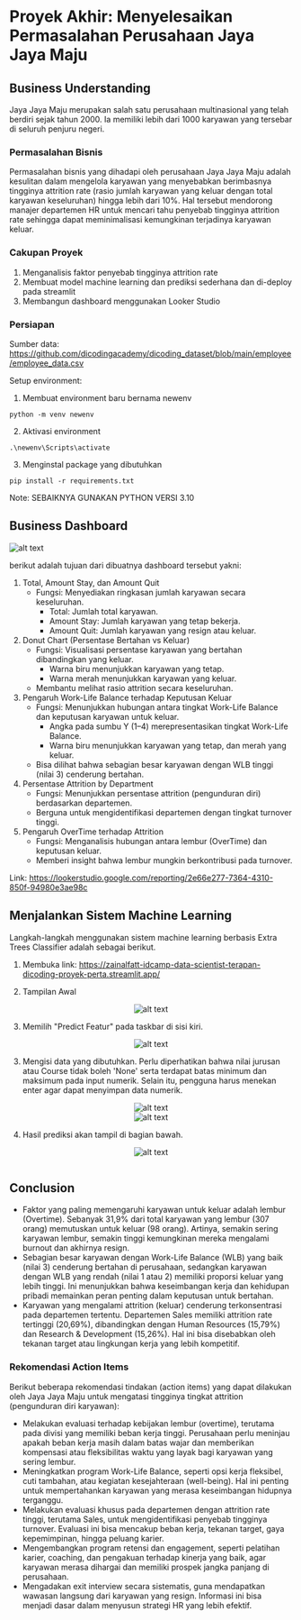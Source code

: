 # Proyek Akhir: Menyelesaikan Permasalahan Perusahaan Jaya Jaya Maju

## Business Understanding
Jaya Jaya Maju merupakan salah satu perusahaan multinasional yang telah berdiri sejak tahun 2000. Ia memiliki lebih dari 1000 karyawan yang tersebar di seluruh penjuru negeri.  

### Permasalahan Bisnis
Permasalahan bisnis yang dihadapi oleh perusahaan Jaya Jaya Maju adalah kesulitan dalam mengelola karyawan yang menyebabkan berimbasnya tingginya attrition rate (rasio jumlah karyawan yang keluar dengan total karyawan keseluruhan) hingga lebih dari 10%. Hal tersebut mendorong manajer departemen HR untuk mencari tahu penyebab tingginya attrition rate sehingga dapat meminimalisasi kemungkinan terjadinya karyawan keluar.

### Cakupan Proyek
1. Menganalisis faktor penyebab tingginya attrition rate
2. Membuat model machine learning dan prediksi sederhana dan di-deploy pada streamlit
3. Membangun dashboard menggunakan Looker Studio

### Persiapan

Sumber data: https://github.com/dicodingacademy/dicoding_dataset/blob/main/employee/employee_data.csv

Setup environment:
1. Membuat environment baru bernama newenv
```
python -m venv newenv
```
2. Aktivasi environment
```
.\newenv\Scripts\activate
```
3. Menginstal package yang dibutuhkan
```
pip install -r requirements.txt
```
Note: SEBAIKNYA GUNAKAN PYTHON VERSI 3.10

## Business Dashboard

<img src="image\dashboard.png" alt="alt text" width="whatever" height="whatever">

berikut adalah tujuan dari dibuatnya dashboard tersebut yakni:
1. Total, Amount Stay, dan Amount Quit
    - Fungsi: Menyediakan ringkasan jumlah karyawan secara keseluruhan.
        - Total: Jumlah total karyawan.
        - Amount Stay: Jumlah karyawan yang tetap bekerja.
        - Amount Quit: Jumlah karyawan yang resign atau keluar.
2. Donut Chart (Persentase Bertahan vs Keluar)
    - Fungsi: Visualisasi persentase karyawan yang bertahan dibandingkan yang keluar.
        - Warna biru menunjukkan karyawan yang tetap.
        - Warna merah menunjukkan karyawan yang keluar.
    - Membantu melihat rasio attrition secara keseluruhan.
3. Pengaruh Work-Life Balance terhadap Keputusan Keluar
    - Fungsi: Menunjukkan hubungan antara tingkat Work-Life Balance dan keputusan karyawan untuk keluar.
        - Angka pada sumbu Y (1–4) merepresentasikan tingkat Work-Life Balance.
        - Warna biru menunjukkan karyawan yang tetap, dan merah yang keluar.
    - Bisa dilihat bahwa sebagian besar karyawan dengan WLB tinggi (nilai 3) cenderung bertahan.
4. Persentase Attrition by Department
    - Fungsi: Menunjukkan persentase attrition (pengunduran diri) berdasarkan departemen.
    - Berguna untuk mengidentifikasi departemen dengan tingkat turnover tinggi.
5. Pengaruh OverTime terhadap Attrition
    - Fungsi: Menganalisis hubungan antara lembur (OverTime) dan keputusan keluar.
    - Memberi insight bahwa lembur mungkin berkontribusi pada turnover.


Link: https://lookerstudio.google.com/reporting/2e66e277-7364-4310-850f-94980e3ae98c

## Menjalankan Sistem Machine Learning
Langkah-langkah menggunakan sistem machine learning berbasis Extra Trees Classifier	adalah sebagai berikut.

1. Membuka link: https://zainalfatt-idcamp-data-scientist-terapan-dicoding-proyek-perta.streamlit.app/

2. Tampilan Awal
<center><img src="image\tampilan_utama.png" alt="alt text" width="whatever" height="whatever"></center>

3. Memilih "Predict Featur" pada taskbar di sisi kiri.

<center><img src="image\menu.png" alt="alt text" width="whatever" height="whatever"></center>

3. Mengisi data yang dibutuhkan. Perlu diperhatikan bahwa nilai jurusan atau Course tidak boleh 'None' serta terdapat batas minimum dan maksimum pada input numerik. Selain itu, pengguna harus menekan enter agar dapat menyimpan data numerik.

<center><img src="image\featur_predict1.png" alt="alt text" width="whatever" height="whatever"></center>
<center><img src="image\featur_predict2.png" alt="alt text" width="whatever" height="whatever"></center>

4. Hasil prediksi akan tampil di bagian bawah.
<center><img src="image\hasil_prediksi.png" alt="alt text" width="whatever" height="whatever"></center>


```

```

## Conclusion
- Faktor yang paling memengaruhi karyawan untuk keluar adalah lembur (Overtime). Sebanyak 31,9% dari total karyawan yang lembur (307 orang) memutuskan untuk keluar (98 orang). Artinya, semakin sering karyawan lembur, semakin tinggi kemungkinan mereka mengalami burnout dan akhirnya resign.
- Sebagian besar karyawan dengan Work-Life Balance (WLB) yang baik (nilai 3) cenderung bertahan di perusahaan, sedangkan karyawan dengan WLB yang rendah (nilai 1 atau 2) memiliki proporsi keluar yang lebih tinggi. Ini menunjukkan bahwa keseimbangan kerja dan kehidupan pribadi memainkan peran penting dalam keputusan untuk bertahan.
- Karyawan yang mengalami attrition (keluar) cenderung terkonsentrasi pada departemen tertentu. Departemen Sales memiliki attrition rate tertinggi (20,69%), dibandingkan dengan Human Resources (15,79%) dan Research & Development (15,26%). Hal ini bisa disebabkan oleh tekanan target atau lingkungan kerja yang lebih kompetitif.

### Rekomendasi Action Items
Berikut beberapa rekomendasi tindakan (action items) yang dapat dilakukan oleh Jaya Jaya Maju untuk mengatasi tingginya tingkat attrition (pengunduran diri karyawan):
- Melakukan evaluasi terhadap kebijakan lembur (overtime), terutama pada divisi yang memiliki beban kerja tinggi. Perusahaan perlu meninjau apakah beban kerja masih dalam batas wajar dan memberikan kompensasi atau fleksibilitas waktu yang layak bagi karyawan yang sering lembur.
- Meningkatkan program Work-Life Balance, seperti opsi kerja fleksibel, cuti tambahan, atau kegiatan kesejahteraan (well-being). Hal ini penting untuk mempertahankan karyawan yang merasa keseimbangan hidupnya terganggu.
- Melakukan evaluasi khusus pada departemen dengan attrition rate tinggi, terutama Sales, untuk mengidentifikasi penyebab tingginya turnover. Evaluasi ini bisa mencakup beban kerja, tekanan target, gaya kepemimpinan, hingga peluang karier.
- Mengembangkan program retensi dan engagement, seperti pelatihan karier, coaching, dan pengakuan terhadap kinerja yang baik, agar karyawan merasa dihargai dan memiliki prospek jangka panjang di perusahaan.
- Mengadakan exit interview secara sistematis, guna mendapatkan wawasan langsung dari karyawan yang resign. Informasi ini bisa menjadi dasar dalam menyusun strategi HR yang lebih efektif.
